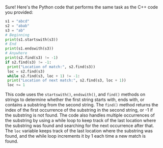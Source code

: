 Sure! Here's the Python code that performs the same task as the C++ code you provided:
```python
s1 = "abcd"
s2 = "abab"
s3 = "ab"
# Beginning
print(s1.startswith(s3))
# End
print(s1.endswith(s3))
# Anywhere
print(s2.find(s3) != -1)
if s2.find(s3) != -1:
 print("Location of match:", s2.find(s3))
 loc = s2.find(s3)
 while s2.find(s3, loc + 1) != -1:
 print("Location of next match:", s2.find(s3, loc + 1))
 loc += 1
```
This code uses the `startswith()`, `endswith()`, and `find()` methods on strings to determine whether the first string starts with, ends with, or contains a substring from the second string. The `find()` method returns the index of the first occurrence of the substring in the second string, or -1 if the substring is not found.
The code also handles multiple occurrences of the substring by using a while loop to keep track of the last location where the substring was found and searching for the next occurrence after that. The `loc` variable keeps track of the last location where the substring was found, and the while loop increments it by 1 each time a new match is found.

